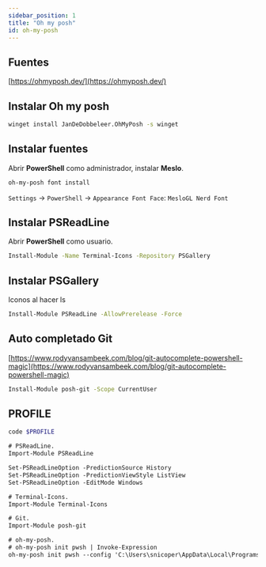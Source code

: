 ```yaml
---
sidebar_position: 1
title: "Oh my posh"
id: oh-my-posh
---
```


## Fuentes

[https://ohmyposh.dev/](https://ohmyposh.dev/)

## Instalar Oh my posh

```bash
winget install JanDeDobbeleer.OhMyPosh -s winget
```

## Instalar fuentes

Abrir **PowerShell** como administrador, instalar **Meslo**.

```bash
oh-my-posh font install
```

`Settings` -> `PowerShell` -> `Appearance Font Face`: `MesloGL Nerd Font`

## Instalar PSReadLine

Abrir **PowerShell** como usuario.

```bash
Install-Module -Name Terminal-Icons -Repository PSGallery
```

## Instalar PSGallery

Iconos al hacer ls

```bash
Install-Module PSReadLine -AllowPrerelease -Force
```

## Auto completado Git

[https://www.rodyvansambeek.com/blog/git-autocomplete-powershell-magic](https://www.rodyvansambeek.com/blog/git-autocomplete-powershell-magic)

```bash
Install-Module posh-git -Scope CurrentUser
```

## PROFILE

```bash
code $PROFILE
```

```ps
# PSReadLine.
Import-Module PSReadLine

Set-PSReadLineOption -PredictionSource History
Set-PSReadLineOption -PredictionViewStyle ListView
Set-PSReadLineOption -EditMode Windows

# Terminal-Icons.
Import-Module Terminal-Icons

# Git.
Import-Module posh-git

# oh-my-posh.
# oh-my-posh init pwsh | Invoke-Expression
oh-my-posh init pwsh --config 'C:\Users\snicoper\AppData\Local\Programs\oh-my-posh\themes\atomic.omp.json' | Invoke-Expression
```
